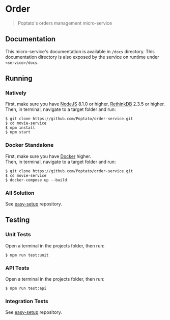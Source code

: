 # Order
> Poptato's orders management micro-service


## Documentation
This micro-service's documentation is available in `/docs` directory.
This documentation directory is also exposed by the service on runtime under `<service>/docs`.

## Running
### Natively
First, make sure you have [NodeJS](https://nodejs.org/en/) 8.1.0 or higher, [RethinkDB](https://www.rethinkdb.com/) 2.3.5 or higher.
Then, in terminal, navigate to a target folder and run:
```shell
$ git clone https://github.com/Poptato/order-service.git
$ cd movie-service
$ npm install
$ npm start
```

### Docker Standalone
First, make sure you have [Docker](https://docker.com) higher.  
Then, in terminal, navigate to a target folder and run:
```shell
$ git clone https://github.com/Poptato/order-service.git
$ cd movie-service
$ docker-compose up --build
```

### All Solution
See [easy-setup](https://github.com/Poptato/easy-setup) repository.

## Testing
### Unit Tests
Open a terminal in the projects folder, then run:
```shell
$ npm run test:unit
```

### API Tests
Open a terminal in the projects folder, then run:
```shell
$ npm run test:api
```

### Integration Tests
See [easy-setup](https://github.com/Poptato/easy-setup) repository.
